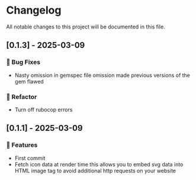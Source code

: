 # Changelog

All notable changes to this project will be documented in this file.

## [0.1.3] - 2025-03-09

### 🐛 Bug Fixes

- Nasty omission in gemspec file
omission made previous versions of the gem flawed

### 🚜 Refactor

- Turn off rubocop errors

## [0.1.1] - 2025-03-09

### 🚀 Features

- First commit
- Fetch icon data at render time
this allows you to embed svg data into HTML image tag to avoid additional http requests on your website

